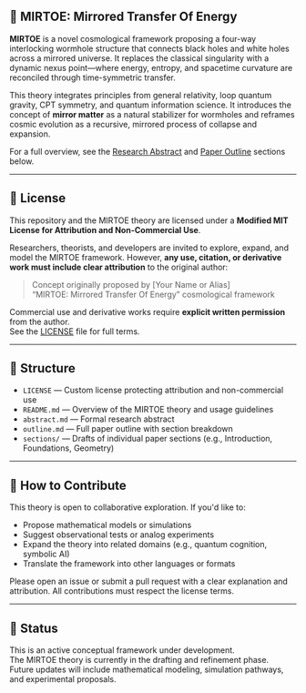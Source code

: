 ## 📘 MIRTOE: Mirrored Transfer Of Energy

**MIRTOE** is a novel cosmological framework proposing a four-way interlocking wormhole structure that connects black holes and white holes across a mirrored universe. It replaces the classical singularity with a dynamic nexus point—where energy, entropy, and spacetime curvature are reconciled through time-symmetric transfer.

This theory integrates principles from general relativity, loop quantum gravity, CPT symmetry, and quantum information science. It introduces the concept of **mirror matter** as a natural stabilizer for wormholes and reframes cosmic evolution as a recursive, mirrored process of collapse and expansion.

For a full overview, see the [Research Abstract](#) and [Paper Outline](#) sections below.

---

## 📜 License

This repository and the MIRTOE theory are licensed under a **Modified MIT License for Attribution and Non-Commercial Use**.

Researchers, theorists, and developers are invited to explore, expand, and model the MIRTOE framework. However, **any use, citation, or derivative work must include clear attribution** to the original author:

> Concept originally proposed by [Your Name or Alias]  
> “MIRTOE: Mirrored Transfer Of Energy” cosmological framework

Commercial use and derivative works require **explicit written permission** from the author.  
See the [LICENSE](./LICENSE) file for full terms.

---

## 📑 Structure

- `LICENSE` — Custom license protecting attribution and non-commercial use  
- `README.md` — Overview of the MIRTOE theory and usage guidelines  
- `abstract.md` — Formal research abstract  
- `outline.md` — Full paper outline with section breakdown  
- `sections/` — Drafts of individual paper sections (e.g., Introduction, Foundations, Geometry)

---

## 🧠 How to Contribute

This theory is open to collaborative exploration. If you'd like to:

- Propose mathematical models or simulations  
- Suggest observational tests or analog experiments  
- Expand the theory into related domains (e.g., quantum cognition, symbolic AI)  
- Translate the framework into other languages or formats

Please open an issue or submit a pull request with a clear explanation and attribution. All contributions must respect the license terms.

---

## 🚀 Status

This is an active conceptual framework under development.  
The MIRTOE theory is currently in the drafting and refinement phase.  
Future updates will include mathematical modeling, simulation pathways, and experimental proposals.

